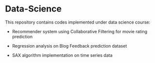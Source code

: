 # Data-Science
This repository contains codes implemented under data science course:

  - Recommender system using Collaborative Filtering for movie rating prediction
  
  - Regression analysis on Blog Feedback prediction dataset
  
  - SAX algorithm implementation on time series data
  
  

